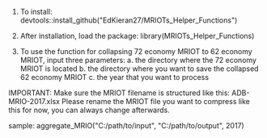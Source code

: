 1. To install:
devtools::install_github("EdKieran27/MRIOTs_Helper_Functions")

2. After installation, load the package:
library(MRIOTs_Helper_Functions)

3. To use the function for collapsing 72 economy MRIOT to 62 economy MRIOT, input three parameters:
   a. the directory where the 72 economy MRIOT is located
   b. the directory where you want to save the collapsed 62 economy MRIOT
   c. the year that you want to process

IMPORTANT: Make sure the MRIOT filename is structured like this: ADB-MRIO-2017.xlsx
Please rename the MRIOT file you want to compress like this for now, you can always change afterwards. 

sample:
aggregate_MRIO("C:/path/to/input", "C:/path/to/output", 2017)

